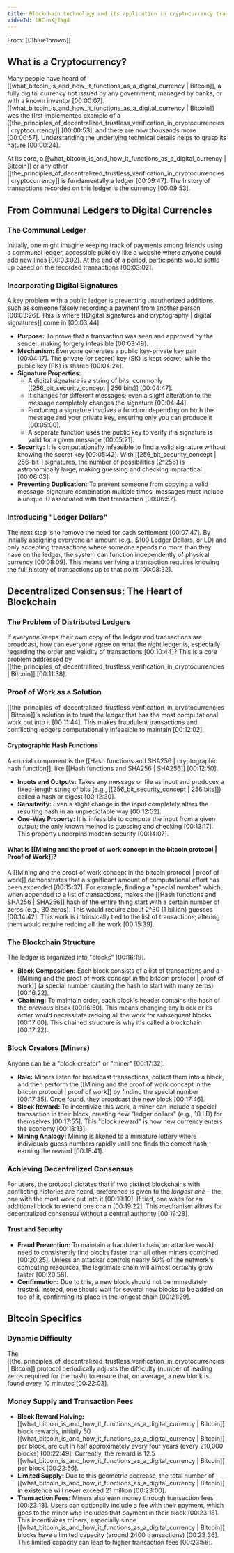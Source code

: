 ```yaml
---
title: Blockchain technology and its application in cryptocurrency transactions
videoId: bBC-nXj3Ng4
---
```


From: [[3blue1brown]] <br/> 

## What is a Cryptocurrency?
Many people have heard of [[what_bitcoin_is_and_how_it_functions_as_a_digital_currency | Bitcoin]], a fully digital currency not issued by any government, managed by banks, or with a known inventor <a class="yt-timestamp" data-t="00:00:07">[00:00:07]</a>. [[what_bitcoin_is_and_how_it_functions_as_a_digital_currency | Bitcoin]] was the first implemented example of a [[the_principles_of_decentralized_trustless_verification_in_cryptocurrencies | cryptocurrency]] <a class="yt-timestamp" data-t="00:00:53">[00:00:53]</a>, and there are now thousands more <a class="yt-timestamp" data-t="00:00:57">[00:00:57]</a>. Understanding the underlying technical details helps to grasp its nature <a class="yt-timestamp" data-t="00:00:24">[00:00:24]</a>.

At its core, a [[what_bitcoin_is_and_how_it_functions_as_a_digital_currency | Bitcoin]] or any other [[the_principles_of_decentralized_trustless_verification_in_cryptocurrencies | cryptocurrency]] is fundamentally a ledger <a class="yt-timestamp" data-t="00:09:47">[00:09:47]</a>. The history of transactions recorded on this ledger *is* the currency <a class="yt-timestamp" data-t="00:09:53">[00:09:53]</a>.

## From Communal Ledgers to Digital Currencies

### The Communal Ledger
Initially, one might imagine keeping track of payments among friends using a communal ledger, accessible publicly like a website where anyone could add new lines <a class="yt-timestamp" data-t="00:03:02">[00:03:02]</a>. At the end of a period, participants would settle up based on the recorded transactions <a class="yt-timestamp" data-t="00:03:02">[00:03:02]</a>.

### Incorporating Digital Signatures
A key problem with a public ledger is preventing unauthorized additions, such as someone falsely recording a payment from another person <a class="yt-timestamp" data-t="00:03:26">[00:03:26]</a>. This is where [[Digital signatures and cryptography | digital signatures]] come in <a class="yt-timestamp" data-t="00:03:44">[00:03:44]</a>.

*   **Purpose:** To prove that a transaction was seen and approved by the sender, making forgery infeasible <a class="yt-timestamp" data-t="00:03:49">[00:03:49]</a>.
*   **Mechanism:** Everyone generates a public key-private key pair <a class="yt-timestamp" data-t="00:04:17">[00:04:17]</a>. The private (or secret) key (SK) is kept secret, while the public key (PK) is shared <a class="yt-timestamp" data-t="00:04:24">[00:04:24]</a>.
*   **Signature Properties:**
    *   A digital signature is a string of bits, commonly [[256_bit_security_concept | 256 bits]] <a class="yt-timestamp" data-t="00:04:47">[00:04:47]</a>.
    *   It changes for different messages; even a slight alteration to the message completely changes the signature <a class="yt-timestamp" data-t="00:04:44">[00:04:44]</a>.
    *   Producing a signature involves a function depending on both the message and your private key, ensuring only you can produce it <a class="yt-timestamp" data-t="00:05:00">[00:05:00]</a>.
    *   A separate function uses the public key to verify if a signature is valid for a given message <a class="yt-timestamp" data-t="00:05:21">[00:05:21]</a>.
*   **Security:** It is computationally infeasible to find a valid signature without knowing the secret key <a class="yt-timestamp" data-t="00:05:42">[00:05:42]</a>. With [[256_bit_security_concept | 256-bit]] signatures, the number of possibilities (2^256) is astronomically large, making guessing and checking impractical <a class="yt-timestamp" data-t="00:06:03">[00:06:03]</a>.
*   **Preventing Duplication:** To prevent someone from copying a valid message-signature combination multiple times, messages must include a unique ID associated with that transaction <a class="yt-timestamp" data-t="00:06:57">[00:06:57]</a>.

### Introducing "Ledger Dollars"
The next step is to remove the need for cash settlement <a class="yt-timestamp" data-t="00:07:47">[00:07:47]</a>. By initially assigning everyone an amount (e.g., $100 Ledger Dollars, or LD) and only accepting transactions where someone spends no more than they have on the ledger, the system can function independently of physical currency <a class="yt-timestamp" data-t="00:08:09">[00:08:09]</a>. This means verifying a transaction requires knowing the full history of transactions up to that point <a class="yt-timestamp" data-t="00:08:32">[00:08:32]</a>.

## Decentralized Consensus: The Heart of Blockchain

### The Problem of Distributed Ledgers
If everyone keeps their own copy of the ledger and transactions are broadcast, how can everyone agree on what the *right* ledger is, especially regarding the order and validity of transactions <a class="yt-timestamp" data-t="00:10:44">[00:10:44]</a>? This is a core problem addressed by [[the_principles_of_decentralized_trustless_verification_in_cryptocurrencies | Bitcoin]] <a class="yt-timestamp" data-t="00:11:38">[00:11:38]</a>.

### Proof of Work as a Solution
[[the_principles_of_decentralized_trustless_verification_in_cryptocurrencies | Bitcoin]]'s solution is to trust the ledger that has the most computational work put into it <a class="yt-timestamp" data-t="00:11:44">[00:11:44]</a>. This makes fraudulent transactions and conflicting ledgers computationally infeasible to maintain <a class="yt-timestamp" data-t="00:12:02">[00:12:02]</a>.

#### Cryptographic Hash Functions
A crucial component is the [[Hash functions and SHA256 | cryptographic hash function]], like [[Hash functions and SHA256 | SHA256]] <a class="yt-timestamp" data-t="00:12:50">[00:12:50]</a>.
*   **Inputs and Outputs:** Takes any message or file as input and produces a fixed-length string of bits (e.g., [[256_bit_security_concept | 256 bits]]) called a hash or digest <a class="yt-timestamp" data-t="00:12:30">[00:12:30]</a>.
*   **Sensitivity:** Even a slight change in the input completely alters the resulting hash in an unpredictable way <a class="yt-timestamp" data-t="00:12:52">[00:12:52]</a>.
*   **One-Way Property:** It is infeasible to compute the input from a given output; the only known method is guessing and checking <a class="yt-timestamp" data-t="00:13:17">[00:13:17]</a>. This property underpins modern security <a class="yt-timestamp" data-t="00:14:07">[00:14:07]</a>.

#### What is [[Mining and the proof of work concept in the bitcoin protocol | Proof of Work]]?
A [[Mining and the proof of work concept in the bitcoin protocol | proof of work]] demonstrates that a significant amount of computational effort has been expended <a class="yt-timestamp" data-t="00:15:37">[00:15:37]</a>. For example, finding a "special number" which, when appended to a list of transactions, makes the [[Hash functions and SHA256 | SHA256]] hash of the entire thing start with a certain number of zeros (e.g., 30 zeros). This would require about 2^30 (1 billion) guesses <a class="yt-timestamp" data-t="00:14:42">[00:14:42]</a>. This work is intrinsically tied to the list of transactions; altering them would require redoing all the work <a class="yt-timestamp" data-t="00:15:39">[00:15:39]</a>.

### The Blockchain Structure
The ledger is organized into "blocks" <a class="yt-timestamp" data-t="00:16:19">[00:16:19]</a>.
*   **Block Composition:** Each block consists of a list of transactions and a [[Mining and the proof of work concept in the bitcoin protocol | proof of work]] (a special number causing the hash to start with many zeros) <a class="yt-timestamp" data-t="00:16:22">[00:16:22]</a>.
*   **Chaining:** To maintain order, each block's header contains the hash of the *previous* block <a class="yt-timestamp" data-t="00:16:50">[00:16:50]</a>. This means changing any block or its order would necessitate redoing all the work for subsequent blocks <a class="yt-timestamp" data-t="00:17:00">[00:17:00]</a>. This chained structure is why it's called a blockchain <a class="yt-timestamp" data-t="00:17:22">[00:17:22]</a>.

### Block Creators (Miners)
Anyone can be a "block creator" or "miner" <a class="yt-timestamp" data-t="00:17:32">[00:17:32]</a>.
*   **Role:** Miners listen for broadcast transactions, collect them into a block, and then perform the [[Mining and the proof of work concept in the bitcoin protocol | proof of work]] by finding the special number <a class="yt-timestamp" data-t="00:17:35">[00:17:35]</a>. Once found, they broadcast the new block <a class="yt-timestamp" data-t="00:17:46">[00:17:46]</a>.
*   **Block Reward:** To incentivize this work, a miner can include a special transaction in their block, creating new "ledger dollars" (e.g., 10 LD) for themselves <a class="yt-timestamp" data-t="00:17:55">[00:17:55]</a>. This "block reward" is how new currency enters the economy <a class="yt-timestamp" data-t="00:18:13">[00:18:13]</a>.
*   **Mining Analogy:** Mining is likened to a miniature lottery where individuals guess numbers rapidly until one finds the correct hash, earning the reward <a class="yt-timestamp" data-t="00:18:41">[00:18:41]</a>.

### Achieving Decentralized Consensus
For users, the protocol dictates that if two distinct blockchains with conflicting histories are heard, preference is given to the *longest one* – the one with the most work put into it <a class="yt-timestamp" data-t="00:19:10">[00:19:10]</a>. If tied, one waits for an additional block to extend one chain <a class="yt-timestamp" data-t="00:19:22">[00:19:22]</a>. This mechanism allows for decentralized consensus without a central authority <a class="yt-timestamp" data-t="00:19:28">[00:19:28]</a>.

#### Trust and Security
*   **Fraud Prevention:** To maintain a fraudulent chain, an attacker would need to consistently find blocks faster than all other miners combined <a class="yt-timestamp" data-t="00:20:25">[00:20:25]</a>. Unless an attacker controls nearly 50% of the network's computing resources, the legitimate chain will almost certainly grow faster <a class="yt-timestamp" data-t="00:20:58">[00:20:58]</a>.
*   **Confirmation:** Due to this, a new block should not be immediately trusted. Instead, one should wait for several new blocks to be added on top of it, confirming its place in the longest chain <a class="yt-timestamp" data-t="00:21:29">[00:21:29]</a>.

## Bitcoin Specifics

### Dynamic Difficulty
The [[the_principles_of_decentralized_trustless_verification_in_cryptocurrencies | Bitcoin]] protocol periodically adjusts the difficulty (number of leading zeros required for the hash) to ensure that, on average, a new block is found every 10 minutes <a class="yt-timestamp" data-t="00:22:03">[00:22:03]</a>.

### Money Supply and Transaction Fees
*   **Block Reward Halving:** [[what_bitcoin_is_and_how_it_functions_as_a_digital_currency | Bitcoin]] block rewards, initially 50 [[what_bitcoin_is_and_how_it_functions_as_a_digital_currency | Bitcoin]] per block, are cut in half approximately every four years (every 210,000 blocks) <a class="yt-timestamp" data-t="00:22:49">[00:22:49]</a>. Currently, the reward is 12.5 [[what_bitcoin_is_and_how_it_functions_as_a_digital_currency | Bitcoin]] per block <a class="yt-timestamp" data-t="00:22:56">[00:22:56]</a>.
*   **Limited Supply:** Due to this geometric decrease, the total number of [[what_bitcoin_is_and_how_it_functions_as_a_digital_currency | Bitcoin]] in existence will never exceed 21 million <a class="yt-timestamp" data-t="00:23:00">[00:23:00]</a>.
*   **Transaction Fees:** Miners also earn money through transaction fees <a class="yt-timestamp" data-t="00:23:13">[00:23:13]</a>. Users can optionally include a fee with their payment, which goes to the miner who includes that payment in their block <a class="yt-timestamp" data-t="00:23:18">[00:23:18]</a>. This incentivizes miners, especially since [[what_bitcoin_is_and_how_it_functions_as_a_digital_currency | Bitcoin]] blocks have a limited capacity (around 2400 transactions) <a class="yt-timestamp" data-t="00:23:36">[00:23:36]</a>. This limited capacity can lead to higher transaction fees <a class="yt-timestamp" data-t="00:23:56">[00:23:56]</a>.